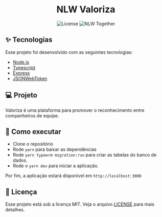 <h1 align="center">NLW Valoriza</h1>

<p align="center">
  <img alt="License" src="https://img.shields.io/static/v1?label=license&message=MIT&color=8257E5&labelColor=000000">

  <img src="https://img.shields.io/static/v1?label=NLW&message=Together&color=8257E5&labelColor=000000" alt="NLW Together" />
</p>

## ✨ Tecnologias

Esse projeto foi desenvolvido com as seguintes tecnologias:

-   [Node.js](https://nodejs.org/en/)
-   [Typescript](https://www.typescriptlang.org/)
-   [Express](https://expressjs.com/pt-br/)
-   [JSONWebToken](https://github.com/auth0/node-jsonwebtoken#readme)

## 💻 Projeto

Valoriza é uma plataforma para promover o reconhecimento entre companheiros de equipe.

## 🚀 Como executar

-   Clone o repositório
-   Rode `yarn` para baixar as dependências
-   Rode `yarn typeorm migration:run` para criar as tabelas do banco de dados.
-   Rode o `yarn dev` para iniciar a aplicação.

Por fim, a aplicação estará disponível em `http://localhost:3000`

## 📄 Licença

Esse projeto está sob a licença MIT. Veja o arquivo [LICENSE](LICENSE.md) para mais detalhes.
